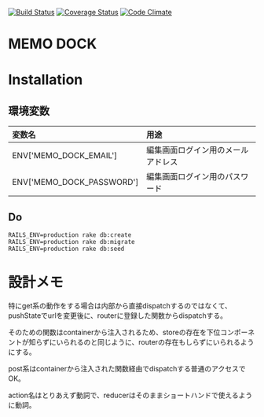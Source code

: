 [![Build Status](https://travis-ci.org/mmmpa/memo_dock.svg)](https://travis-ci.org/mmmpa/memo_dock)
[![Coverage Status](https://coveralls.io/repos/mmmpa/memo_dock/badge.svg?branch=master&service=github)](https://coveralls.io/github/mmmpa/memo_dock?branch=master)
[![Code Climate](https://codeclimate.com/github/mmmpa/memo_dock/badges/gpa.svg)](https://codeclimate.com/github/mmmpa/memo_dock)

# MEMO DOCK

# Installation

## 環境変数

|変数名|用途|
|:---|:---|
|ENV['MEMO_DOCK_EMAIL']|編集画面ログイン用のメールアドレス|
|ENV['MEMO_DOCK_PASSWORD']|編集画面ログイン用のパスワード|

## Do

```
RAILS_ENV=production rake db:create
RAILS_ENV=production rake db:migrate
RAILS_ENV=production rake db:seed
```

# 設計メモ

特にget系の動作をする場合は内部から直接dispatchするのではなくて、pushStateでurlを変更後に、routerに登録した関数からdispatchする。

そのための関数はcontainerから注入されるため、storeの存在を下位コンポーネントが知らずにいられるのと同じように、routerの存在もしらずにいられるようにする。

post系はcontainerから注入された関数経由でdispatchする普通のアクセスでOK。

action名はとりあえず動詞で、reducerはそのままショートハンドで使えるように動詞。